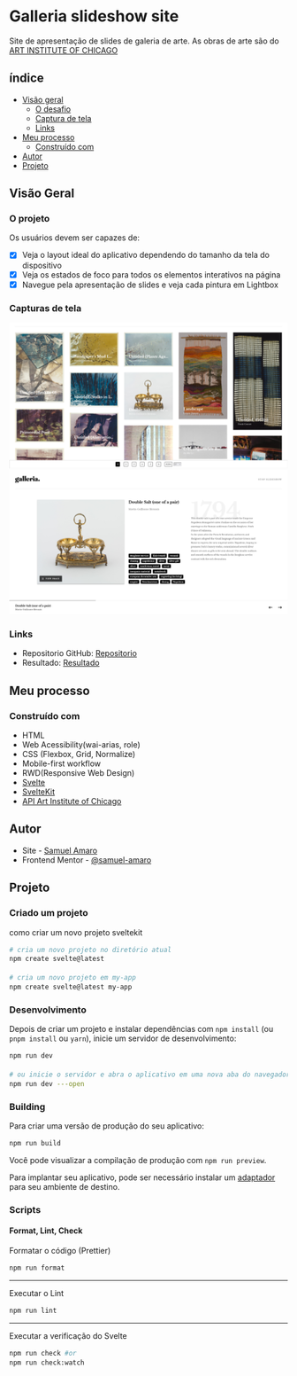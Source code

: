 # Galleria slideshow site

Site de apresentação de slides de galeria de arte.
As obras de arte são do [ART INSTITUTE OF CHICAGO](https://www.artic.edu/)

## índice

- [Visão geral](#visão-geral)
   - [O desafio](#o-projeto)
   - [Captura de tela](#capturas-de-tela)
   - [Links](#links)
- [Meu processo](#meu-processo)
   - [Construído com](#construído-com)
- [Autor](#autor)
- [Projeto](#projeto)

## Visão Geral

### O projeto

Os usuários devem ser capazes de:

- [x] Veja o layout ideal do aplicativo dependendo do tamanho da tela do dispositivo
- [x] Veja os estados de foco para todos os elementos interativos na página
- [x] Navegue pela apresentação de slides e veja cada pintura em Lightbox

### Capturas de tela

![](./static/result-detail.png)
![](./static/result-home.png)

### Links

- Repositorio GitHub: [Repositorio](#)
- Resultado: [Resultado](#)

## Meu processo

### Construído com

- HTML
- Web Acessibility(wai-arias, role)
- CSS (Flexbox, Grid, Normalize)
- Mobile-first workflow
- RWD(Responsive Web Design)
- [Svelte](https://svelte.dev/docs/introduction)
- [SvelteKit](https://kit.svelte.dev/docs/introduction)
- [API Art Institute of Chicago](https://api.artic.edu/docs/#introduction)

## Autor

- Site - [Samuel Amaro](https://meu-portfolio-topaz-alpha.vercel.app/)
- Frontend Mentor - [@samuel-amaro](https://www.frontendmentor.io/profile/samuel-amaro)

## Projeto 

### Criado um projeto

como criar um novo projeto sveltekit

```bash
# cria um novo projeto no diretório atual
npm create svelte@latest

# cria um novo projeto em my-app
npm create svelte@latest my-app
```

### Desenvolvimento

Depois de criar um projeto e instalar dependências com `npm install` (ou `pnpm install` ou `yarn`), inicie um servidor de desenvolvimento:

```bash
npm run dev

# ou inicie o servidor e abra o aplicativo em uma nova aba do navegador
npm run dev ---open
```

### Building

Para criar uma versão de produção do seu aplicativo:

```bash
npm run build
```

Você pode visualizar a compilação de produção com `npm run preview`.

Para implantar seu aplicativo, pode ser necessário instalar um [adaptador](https://kit.svelte.dev/docs/adapters) para seu ambiente de destino.

### Scripts

#### Format, Lint, Check

Formatar o código (Prettier)

```bash
npm run format
```

---

Executar o Lint

```bash
npm run lint
```

---

Executar a verificação do Svelte

```bash
npm run check #or
npm run check:watch
```